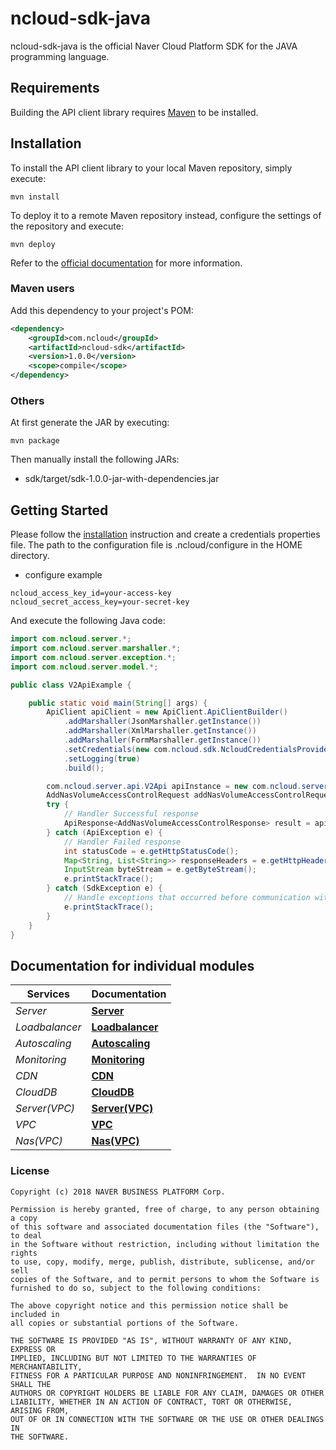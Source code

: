 # ncloud-sdk-java

ncloud-sdk-java is the official Naver Cloud Platform SDK for the JAVA programming language.

## Requirements

Building the API client library requires [Maven](https://maven.apache.org/) to be installed.

## Installation

To install the API client library to your local Maven repository, simply execute:

```shell
mvn install
```

To deploy it to a remote Maven repository instead, configure the settings of the repository and execute:

```shell
mvn deploy
```

Refer to the [official documentation](https://maven.apache.org/plugins/maven-deploy-plugin/usage.html) for more information.

### Maven users

Add this dependency to your project's POM:

```xml
<dependency>
	<groupId>com.ncloud</groupId>
	<artifactId>ncloud-sdk</artifactId>
	<version>1.0.0</version>
	<scope>compile</scope>
</dependency>
```

### Others

At first generate the JAR by executing:

	mvn package

Then manually install the following JARs:

* sdk/target/sdk-1.0.0-jar-with-dependencies.jar

## Getting Started

Please follow the [installation](#installation) instruction and create a credentials properties file.
The path to the configuration file is .ncloud/configure in the HOME directory.
* configure example
```
ncloud_access_key_id=your-access-key
ncloud_secret_access_key=your-secret-key
```

And execute the following Java code:

```java
import com.ncloud.server.*;
import com.ncloud.server.marshaller.*;
import com.ncloud.server.exception.*;
import com.ncloud.server.model.*;

public class V2ApiExample {

	public static void main(String[] args) {
		ApiClient apiClient = new ApiClient.ApiClientBuilder()
            .addMarshaller(JsonMarshaller.getInstance())
            .addMarshaller(XmlMarshaller.getInstance())
            .addMarshaller(FormMarshaller.getInstance())
            .setCredentials(new com.ncloud.sdk.NcloudCredentialsProvider().getCredentials())
            .setLogging(true)
            .build();

        com.ncloud.server.api.V2Api apiInstance = new com.ncloud.server.api.V2Api(apiClient);
        AddNasVolumeAccessControlRequest addNasVolumeAccessControlRequest = new AddNasVolumeAccessControlRequest(); // AddNasVolumeAccessControlRequest | addNasVolumeAccessControlRequest
        try {
            // Handler Successful response
            ApiResponse<AddNasVolumeAccessControlResponse> result = apiInstance.addNasVolumeAccessControlGet(addNasVolumeAccessControlRequest);
        } catch (ApiException e) {
            // Handler Failed response
            int statusCode = e.getHttpStatusCode();
            Map<String, List<String>> responseHeaders = e.getHttpHeaders();
            InputStream byteStream = e.getByteStream();
            e.printStackTrace();
        } catch (SdkException e) {
            // Handle exceptions that occurred before communication with the server
            e.printStackTrace();
        }
	}
}

```

## Documentation for individual modules

| Services       | Documentation                                       |
| -------------- | --------------------------------------------------- |
| _Server_       | [**Server**](services/server/README.md)             |
| _Loadbalancer_ | [**Loadbalancer**](services/loadbalancer/README.md) |
| _Autoscaling_  | [**Autoscaling**](services/autoscaling/README.md)   |
| _Monitoring_   | [**Monitoring**](services/monitoring/README.md)     |
| _CDN_          | [**CDN**](services/cdn/README.md)                   |
| _CloudDB_      | [**CloudDB**](services/clouddb/README.md)           |
| _Server(VPC)_      | [**Server(VPC)**](services/vserver/README.md)           |
| _VPC_      | [**VPC**](services/vpc/README.md)           |
| _Nas(VPC)_      | [**Nas(VPC)**](services/vnas/README.md)           |

### License

```
Copyright (c) 2018 NAVER BUSINESS PLATFORM Corp.

Permission is hereby granted, free of charge, to any person obtaining a copy
of this software and associated documentation files (the "Software"), to deal
in the Software without restriction, including without limitation the rights
to use, copy, modify, merge, publish, distribute, sublicense, and/or sell
copies of the Software, and to permit persons to whom the Software is
furnished to do so, subject to the following conditions:

The above copyright notice and this permission notice shall be included in
all copies or substantial portions of the Software.

THE SOFTWARE IS PROVIDED "AS IS", WITHOUT WARRANTY OF ANY KIND, EXPRESS OR
IMPLIED, INCLUDING BUT NOT LIMITED TO THE WARRANTIES OF MERCHANTABILITY,
FITNESS FOR A PARTICULAR PURPOSE AND NONINFRINGEMENT.  IN NO EVENT SHALL THE
AUTHORS OR COPYRIGHT HOLDERS BE LIABLE FOR ANY CLAIM, DAMAGES OR OTHER
LIABILITY, WHETHER IN AN ACTION OF CONTRACT, TORT OR OTHERWISE, ARISING FROM,
OUT OF OR IN CONNECTION WITH THE SOFTWARE OR THE USE OR OTHER DEALINGS IN
THE SOFTWARE.
```

